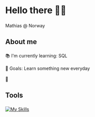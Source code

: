 <h1 align="left">Hello there 🧙‍♂️</h1>

###

<p align="left">Mathias @ Norway</p>

###

<h2 align="left">About me</h2>

###

<p align="left">📚 I'm currently learning: SQL<br><br>🎯 Goals: Learn something new everyday<br><br>🎲</p>



###

<h2 align="left">Tools</h2>

###

[![My Skills](https://skillicons.dev/icons?i=html,javascript,ts,css,tailwind,react,nextjs,nodejs,postgres,ps,figma)](https://skillicons.dev)

###

